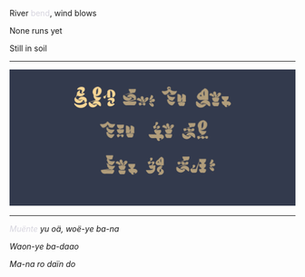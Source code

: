 River <span style='color: #d7d5dfff;'>bend</span>, wind blows

None runs yet

Still in soil

---

![Bend|100](/content/media/world/poems/riverbend.png)

---

_<span style='color: #d7d5dfff;'>Muënte</span> yu oä, woë-ye ba-na_

_Waon-ye ba-daao_

_Ma-na ro daïn do_